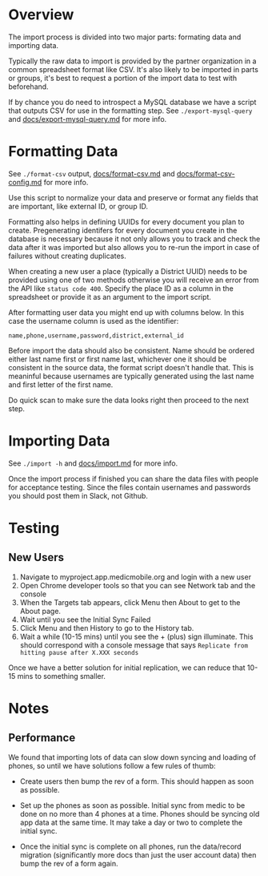 Overview
========

The import process is divided into two major parts: formating data and importing data.

Typically the raw data to import is provided by the partner organization in a
common spreadsheet format like CSV.  It's also likely to be imported in parts
or groups, it's best to request a portion of the import data to test with
beforehand.

If by chance you do need to introspect a MySQL database we have a script that
outputs CSV for use in the formatting step.  See `./export-mysql-query` and
[docs/export-mysql-query.md](docs/export-mysql-query.md) for more info. 

Formatting Data
================

See `./format-csv` output, [docs/format-csv.md](docs/format-csv.md) and
[docs/format-csv-config.md](docs/format-csv-config.md) for more info. 

Use this script to normalize your data and preserve or format any fields that
are important, like external ID, or group ID.

Formatting also helps in defining UUIDs for every document you plan to create.
Pregenerating identifers for every document you create in the database is
necessary because it not only allows you to track and check the data after it
was imported but also allows you to re-run the import in case of failures
without creating duplicates.  

When creating a new user a place (typically a District UUID) needs to be
provided using one of two methods otherwise you will receive an error from the
API like `status code 400`.  Specify the place ID as a column in the
spreadsheet or provide it as an argument to the import script.

After formatting user data you might end up with columns below.  In this case
the username column is used as the identifier:

    name,phone,username,password,district,external_id

Before import the data should also be consistent.  Name should be ordered
either last name first or first name last, whichever one it should be
consistent in the source data, the format script doesn't handle that.  This is
meaninful because usernames are typically generated using the last name and
first letter of the first name.

Do quick scan to make sure the data looks right then proceed to the next step.

Importing Data
===============

See `./import -h` and [docs/import.md](docs/import.md) for more info. 

Once the import process if finished you can share the data files with people for
acceptance testing.  Since the files contain usernames and passwords you should
post them in Slack, not Github.


Testing
=======

New Users
----------

  1. Navigate to myproject.app.medicmobile.org and login with a new user
  2. Open Chrome developer tools so that you can see Network tab and the console
  3. When the Targets tab appears, click Menu then About to get to the About page.
  4. Wait until you see the Initial Sync Failed
  5. Click Menu and then History to go to the History tab.
  6. Wait a while (10-15 mins) until you see the + (plus) sign illuminate.
     This should correspond with a console message that says `Replicate from
     hitting pause after X.XXX seconds`

Once we have a better solution for initial replication, we can reduce that
10-15 mins to something smaller.

Notes
=====

Performance
------------

We found that importing lots of data can slow down syncing and loading of
phones, so until we have solutions follow a few rules of thumb:

  - Create users then bump the rev of a form. This should happen as soon as
    possible.

  - Set up the phones as soon as possible. Initial sync from medic to be done
    on no more than 4 phones at a time. Phones should be syncing old app data
    at the same time. It may take a day or two to complete the initial sync.

  - Once the initial sync is complete on all phones, run the data/record
    migration (significantly more docs than just the user account data) then
    bump the rev of a form again.

